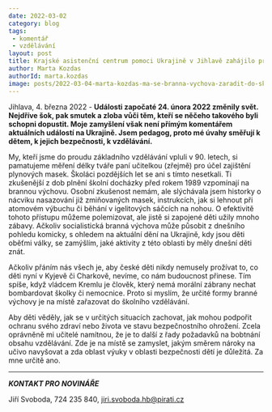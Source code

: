```yaml
---
date: 2022-03-02
category: blog
tags:
 - komentář
 - vzdělávání
layout: post
title: Krajské asistenční centrum pomoci Ukrajině v Jihlavě zahájilo provoz
author: Marta Kozdas
authorId: marta.kozdas
image: posts/2022-03-04-marta-kozdas-ma-se-branna-vychova-zaradit-do-skolniho-vzdelavani.jpg
---
```


Jihlava, 4. března 2022 - **Události započaté 24. února 2022 změnily svět. Nejdříve šok, pak smutek a zloba vůči těm, kteří se něčeho takového byli schopni dopustit. Moje zamyšlení však není přímým komentářem aktuálních událostí na Ukrajině. Jsem pedagog, proto mé úvahy směřují k dětem, k jejich bezpečnosti, k vzdělávání.**

My, kteří jsme do proudu základního vzdělávání vpluli v 90. letech, si pamatujeme měření délky tváře paní učitelkou (zřejmě) pro účel zajištění plynových masek. Školáci pozdějších let se ani s tímto nesetkali. Ti zkušenější z dob plnění školní docházky před rokem 1989 vzpomínají na brannou výchovu. Osobní zkušenost nemám, ale slýchávala jsem historky o nácviku nasazování již zmiňovaných masek, instrukcích, jak si lehnout při atomovém výbuchu či běhání v igelitových sáčcích na nohou. O efektivitě tohoto přístupu můžeme polemizovat, ale jistě si zapojené děti užily mnoho zábavy. Ačkoliv socialistická branná výchova může působit z dnešního pohledu komicky, s ohledem na aktuální dění na Ukrajině, kdy jsou děti oběťmi války, se zamýšlím, jaké aktivity z této oblasti by měly dnešní děti znát. 

Ačkoliv přáním nás všech je, aby české děti nikdy nemusely prožívat to, co děti nyní v Kyjevě či Charkově, nevíme, co nám budoucnost přinese. Tím spíše, když vládcem Kremlu je člověk, který nemá morální zábrany nechat bombardovat školky či nemocnice. Proto si myslím, že určité formy branné výchovy je na místě zařazovat do školního vzdělávání. 

Aby děti věděly, jak se v určitých situacích zachovat, jak mohou podpořit ochranu svého zdraví nebo života ve stavu bezpečnostního ohrožení. Zcela oprávněně mi učitelé namítnou, že je to další z řady požadavků na bobtnání obsahu vzdělávání. Zde je na místě se zamyslet, jakým směrem nároky na učivo navyšovat a zda oblast výuky v oblasti bezpečnosti dětí je důležitá. Za mne určitě ano.

---

***KONTAKT PRO NOVINÁŘE*** 

Jiří Svoboda, 724 235 840, <jiri.svoboda.hb@pirati.cz>
